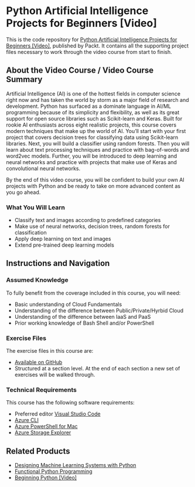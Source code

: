 # Python Artificial Intelligence Projects for Beginners [Video]
This is the code repository for [Python Artificial Intelligence Projects for Beginners [Video]](https://www.packtpub.com/big-data-and-business-intelligence/python-artificial-intelligence-projects-beginners-video), published by Packt. It contains all the supporting project files necessary to work through the video course from start to finish.

## About the Video Course / Video Course Summary
Artificial Intelligence (AI) is one of the hottest fields in computer science right now and has taken the world by storm as a major field of research and development. Python has surfaced as a dominate language in AI/ML programming because of its simplicity and flexibility, as well as its great support for open source libraries such as Scikit-learn and Keras.
Built for rookie AI enthusiasts across eight realistic projects, this course covers modern techniques that make up the world of AI. You’ll start with your first project that covers decision trees for classifying data using Scikit-learn libraries. Next, you will build a classifier using random forests. Then you will learn about text processing techniques and practice with bag-of-words and word2vec models. Further, you will be introduced to deep learning and neural networks and practice with projects that make use of Keras and convolutional neural networks.

By the end of this video course, you will be confident to build your own AI projects with Python and be ready to take on more advanced content as you go ahead.

### What You Will Learn

* Classify text and images according to predefined categories
* Make use of neural networks, decision trees, random forests for classification
* Apply deep learning on text and images
* Extend pre-trained deep learning models

## Instructions and Navigation

### Assumed Knowledge

To fully benefit from the coverage included in this course, you will need:
* Basic understanding of Cloud Fundamentals
*	Understanding of the difference between Public/Private/Hyrbid Cloud
*	Understanding of the difference between IaaS and PaaS
*	Prior working knowledge of Bash Shell and/or PowerShell


### Exercise Files
The exercise files in this course are:
*	[Available on GitHub](https://github.com/brharr/azure-packt)
*	Structured at a section level. At the end of each section a new set of exercises will be walked through.


### Technical Requirements
This course has the following software requirements:
*	Preferred editor [Visual Studio Code](https://code.visualstudio.com/)
*	[Azure CLI](https://github.com/Azure/azure-cli)
*	[Azure PowerShell for Mac](https://github.com/Azure/azure-cli)
* [Azure Storage Explorer](https://azure.microsoft.com/en-us/features/storage-explorer/)

## Related Products

* [Designing Machine Learning Systems with Python](https://www.packtpub.com/big-data-and-business-intelligence/designing-machine-learning-systems-python?utm_source=github&utm_medium=repository&utm_campaign=9781785882951)
* [Functional Python Programming](https://www.packtpub.com/application-development/functional-python-programming?utm_source=github&utm_medium=repository&utm_campaign=9781784396992)
* [Beginning Python [Video]](https://www.packtpub.com/application-development/beginning-python-video?utm_source=github&utm_medium=repository&utm_campaign=9781786468994)
